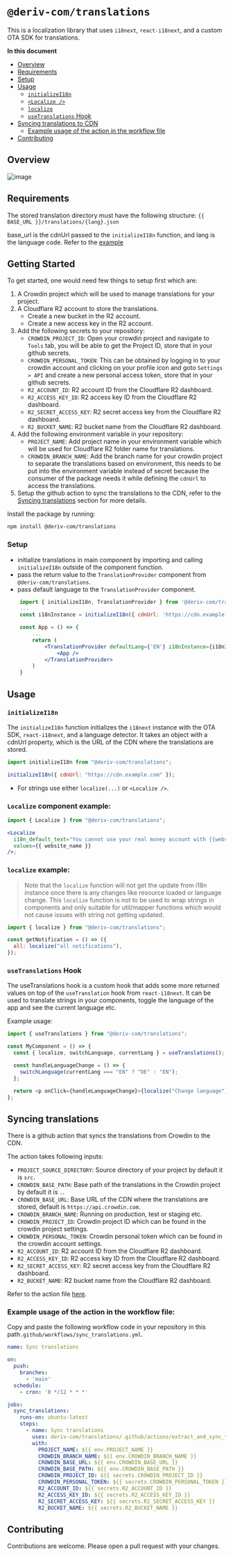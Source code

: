 # `@deriv-com/translations`

This is a localization library that uses `i18next`, `react-i18next`, and a custom OTA SDK for translations.

**In this document**

- [Overview](#overview)
- [Requirements](#requirements)
- [Setup](#setup)
- [Usage](#usage)
    - [`initializeI18n`](#initializei18n)
    - [`<Localize />`](#localize-component-example)
    - [`localize`](#localize-example)
    - [`useTranslations` Hook](#usetranslations-hook)
- [Syncing translations to CDN](#syncing-translations)
    - [Example usage of the action in the workflow file](#example-usage-of-the-action-in-the-workflow-file)
- [Contributing](#contributing)

## Overview

![image](https://github.com/amir-deriv/translations/assets/129206554/e303f0cb-e15f-41e9-92ad-f930e43c484b)


## Requirements

The stored translation directory must have the following structure:
`{{ BASE_URL }}/translations/{lang}.json`

base_url is the cdnUrl passed to the `initializeI18n` function, and lang is the language code. Refer to the [example](#initializei18n)

## Getting Started

To get started, one would need few things to setup first which are:
1. A Crowdin project which will be used to manage translations for your project.
2. A Cloudflare R2 account to store the translations.
    - Create a new bucket in the R2 account.
    - Create a new access key in the R2 account.
3. Add the following secrets to your repository:
    - `CROWDIN_PROJECT_ID`: Open your crowdin project and navigate to `Tools` tab, you will be able to get the Project ID, store that in your github secrets.
    - `CROWDIN_PERSONAL_TOKEN`: This can be obtained by logging in to your crowdin account and clicking on your profile icon and goto `Settings > API` and create a new personal access token, store that in your github secrets.
    - `R2_ACCOUNT_ID`: R2 account ID from the Cloudflare R2 dashboard.
    - `R2_ACCESS_KEY_ID`: R2 access key ID from the Cloudflare R2 dashboard.
    - `R2_SECRET_ACCESS_KEY`: R2 secret access key from the Cloudflare R2 dashboard.
    - `R2_BUCKET_NAME`: R2 bucket name from the Cloudflare R2 dashboard.
4. Add the following environment variable in your repository:
    - `PROJECT_NAME`: Add project name in your environment variable which will be used for Cloudflare R2 folder name for translations.
    - `CROWDIN_BRANCH_NAME`: Add the branch name for your crowdin project to separate the translations based on environment, this needs to be put into the environment variable instead of secret because the consumer of the package needs it while defining the `cdnUrl` to access the translations.
5. Setup the github action to sync the translations to the CDN, refer to the [Syncing translations](#syncing-translations) section for more details.

Install the package by running:

```bash
npm install @deriv-com/translations
```

### Setup

- initialize translations in main component by importing and calling `initializeI18n` outside of the component function.
- pass the return value to the `TranslationProvider` component from `@deriv-com/translations`.
- pass default language to the `TranslationProvider` component.

```jsx
    import { initializeI18n, TranslationProvider } from '@deriv-com/translations';
    ...
    const i18nInstance = initializeI18n({ cdnUrl: 'https://cdn.example.com' })

    const App = () => {
        ...
        return (
            <TranslationProvider defaultLang={'EN'} i18nInstance={i18nInstance}>
                <App />
            </TranslationProvider>
        )
    }

```

## Usage

### `initializeI18n`

The `initializeI18n` function initializes the `i18next` instance with the OTA SDK, `react-i18next`, and a language detector. It takes an object with a cdnUrl property, which is the URL of the CDN where the translations are stored.

```javascript
import initializeI18n from "@deriv-com/translations";

initializeI18n({ cdnUrl: "https://cdn.example.com" });
```

- For strings use either `localize(...)` or `<Localize />`.

### `Localize` component example:

```jsx
import { Localize } from "@deriv-com/translations";

<Localize
  i18n_default_text="You cannot use your real money account with {{website_name}} at this time."
  values={{ website_name }}
/>;
```

### `localize` example:

> Note that the `localize` function will not get the update from i18n instance once there is any changes like resource loaded or language change. This `localize` function is not to be used to wrap strings in components and only suitable for util/mapper functions which would not cause issues with string not getting updated.

```jsx
import { localize } from "@deriv-com/translations";

const getNotification = () => ({
  all: localize("all notifications"),
});
```

### `useTranslations` Hook

The useTranslations hook is a custom hook that adds some more returned values on top of the `useTranslation` hook from `react-i18next`. It can be used to translate strings in your components, toggle the language of the app and see the current language etc.

Example usage:

```javascript
import { useTranslations } from "@deriv-com/translations";

const MyComponent = () => {
  const { localize, switchLanguage, currentLang } = useTranslations();

  const handleLanguageChange = () => {
    switchLanguage(currentLang === "EN" ? "DE" : "EN");
  };

  return <p onClick={handleLanguageChange}>{localize("Change language")}</p>;
};
```

## Syncing translations

There is a github action that syncs the translations from Crowdin to the CDN.

The action takes following inputs:

- `PROJECT_SOURCE_DIRECTORY`: Source directory of your project by default it is `src`.
- `CROWDIN_BASE_PATH`: Base path of the translations in the Crowdin project by default it is `.`.
- `CROWDIN_BASE_URL`: Base URL of the CDN where the translations are stored, default is `https://api.crowdin.com`.
- `CROWDIN_BRANCH_NAME`: Running on production, test or staging etc.
- `CROWDIN_PROJECT_ID`: Crowdin project ID which can be found in the crowdin project settings.
- `CROWDIN_PERSONAL_TOKEN`: Crowdin personal token which can be found in the crowdin account settings.
- `R2_ACCOUNT_ID`: R2 account ID from the Cloudflare R2 dashboard.
- `R2_ACCESS_KEY_ID`: R2 access key ID from the Cloudflare R2 dashboard.
- `R2_SECRET_ACCESS_KEY`: R2 secret access key from the Cloudflare R2 dashboard.
- `R2_BUCKET_NAME`: R2 bucket name from the Cloudflare R2 dashboard.

Refer to the action file [here](https://github.com/deriv-com/translations/blob/main/.github/actions/extract_and_sync_translations/action.yml).

### Example usage of the action in the workflow file:

Copy and paste the following workflow code in your repository in this path`.github/workflows/sync_translations.yml`.

```yaml
name: Sync translations

on:
  push:
    branches:
      - 'main'
  schedule:
    - cron: '0 */12 * * *'

jobs:
  sync_translations:
    runs-on: ubuntu-latest
    steps:
      - name: Sync translations
        uses: deriv-com/translations/.github/actions/extract_and_sync_translations@main
        with:
          PROJECT_NAME: ${{ env.PROJECT_NAME }}
          CROWDIN_BRANCH_NAME: ${{ env.CROWDIN_BRANCH_NAME }}
          CROWDIN_BASE_URL: ${{ env.CROWDIN_BASE_URL }}
          CROWDIN_BASE_PATH: ${{ env.CROWDIN_BASE_PATH }}
          CROWDIN_PROJECT_ID: ${{ secrets.CROWDIN_PROJECT_ID }}
          CROWDIN_PERSONAL_TOKEN: ${{ secrets.CROWDIN_PERSONAL_TOKEN }}
          R2_ACCOUNT_ID: ${{ secrets.R2_ACCOUNT_ID }}
          R2_ACCESS_KEY_ID: ${{ secrets.R2_ACCESS_KEY_ID }}
          R2_SECRET_ACCESS_KEY: ${{ secrets.R2_SECRET_ACCESS_KEY }}
          R2_BUCKET_NAME: ${{ secrets.R2_BUCKET_NAME }}
```

## Contributing

Contributions are welcome. Please open a pull request with your changes.
